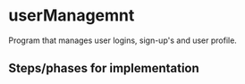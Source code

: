 # userManagemnt
Program that manages user logins, sign-up's and user profile.

## Steps/phases for implementation
